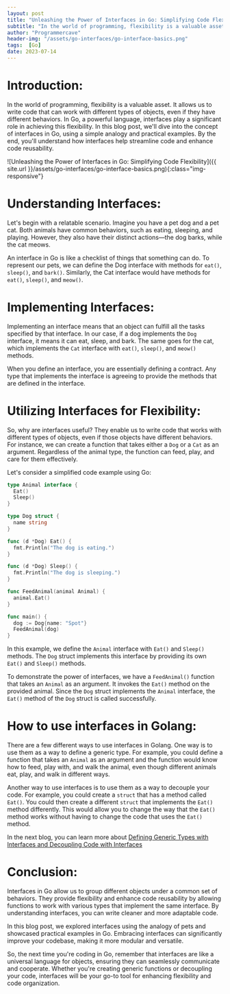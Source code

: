 ```yaml
---
layout: post
title: "Unleashing the Power of Interfaces in Go: Simplifying Code Flexibility"
subtitle: "In the world of programming, flexibility is a valuable asset. It allows us to write code that can work with different types of objects, even if they have different behaviors. In Go, a powerful language, interfaces play a significant role in achieving this flexibility. In this blog post, we'll dive into the concept of interfaces in Go, using a simple analogy and practical examples. By the end, you'll understand how interfaces help streamline code and enhance code reusability."
author: "Programmercave"
header-img: "/assets/go-interfaces/go-interface-basics.png"
tags:  [Go]
date: 2023-07-14
---
```


# Introduction:

In the world of programming, flexibility is a valuable asset. It allows us to write code that can work with different types of objects, even if they have different behaviors. In Go, a powerful language, interfaces play a significant role in achieving this flexibility. In this blog post, we'll dive into the concept of interfaces in Go, using a simple analogy and practical examples. By the end, you'll understand how interfaces help streamline code and enhance code reusability.

![Unleashing the Power of Interfaces in Go: Simplifying Code Flexibility]({{ site.url }}/assets/go-interfaces/go-interface-basics.png){:class="img-responsive"}

# Understanding Interfaces:

Let's begin with a relatable scenario. Imagine you have a pet dog and a pet cat. Both animals have common behaviors, such as eating, sleeping, and playing. However, they also have their distinct actions—the dog barks, while the cat meows.

An interface in Go is like a checklist of things that something can do. To represent our pets, we can define the Dog interface with methods for `eat()`, `sleep()`, and `bark()`. Similarly, the Cat interface would have methods for `eat()`, `sleep()`, and `meow()`.

# Implementing Interfaces:

Implementing an interface means that an object can fulfill all the tasks specified by that interface. In our case, if a dog implements the `Dog` interface, it means it can eat, sleep, and bark. The same goes for the cat, which implements the `Cat` interface with `eat()`, `sleep()`, and `meow()` methods.

When you define an interface, you are essentially defining a contract. Any type that implements the interface is agreeing to provide the methods that are defined in the interface.

# Utilizing Interfaces for Flexibility:

So, why are interfaces useful? They enable us to write code that works with different types of objects, even if those objects have different behaviors. For instance, we can create a function that takes either a `Dog` or a `Cat` as an argument. Regardless of the animal type, the function can feed, play, and care for them effectively.

Let's consider a simplified code example using Go:

```go
type Animal interface {
  Eat()
  Sleep()
}

type Dog struct {
  name string
}

func (d *Dog) Eat() {
  fmt.Println("The dog is eating.")
}

func (d *Dog) Sleep() {
  fmt.Println("The dog is sleeping.")
}

func FeedAnimal(animal Animal) {
  animal.Eat()
}

func main() {
  dog := Dog{name: "Spot"}
  FeedAnimal(dog)
}
```

In this example, we define the `Animal` interface with `Eat()` and `Sleep()` methods. The `Dog` struct implements this interface by providing its own `Eat()` and `Sleep()` methods.

To demonstrate the power of interfaces, we have a `FeedAnimal()` function that takes an `Animal` as an argument. It invokes the `Eat()` method on the provided animal. Since the `Dog` struct implements the `Animal` interface, the `Eat()` method of the `Dog` struct is called successfully.

# How to use interfaces in Golang:

There are a few different ways to use interfaces in Golang. One way is to use them as a way to define a generic type. For example, you could define a function that takes an `Animal` as an argument and the function would know how to feed, play with, and walk the animal, even though different animals eat, play, and walk in different ways.

Another way to use interfaces is to use them as a way to decouple your code. For example, you could create a `struct` that has a method called `Eat()`. You could then create a different `struct` that implements the `Eat()` method differently. This would allow you to change the way that the `Eat()` method works without having to change the code that uses the `Eat()` method.

In the next blog, you can learn more about [Defining Generic Types with Interfaces and Decoupling Code with Interfaces]({{site.url}}/blog/2023/07/15/Elevating-Code-Modularity-Harnessing-Interfaces-for-Generic-Types-and-Decoupling-in-Go)

# Conclusion:

Interfaces in Go allow us to group different objects under a common set of behaviors. They provide flexibility and enhance code reusability by allowing functions to work with various types that implement the same interface. By understanding interfaces, you can write cleaner and more adaptable code.

In this blog post, we explored interfaces using the analogy of pets and showcased practical examples in Go. Embracing interfaces can significantly improve your codebase, making it more modular and versatile.

So, the next time you're coding in Go, remember that interfaces are like a universal language for objects, ensuring they can seamlessly communicate and cooperate. Whether you're creating generic functions or decoupling your code, interfaces will be your go-to tool for enhancing flexibility and code organization.